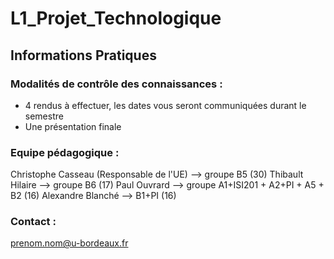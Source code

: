 # L1_Projet_Technologique

## Informations Pratiques

### Modalités de contrôle des connaissances :

* 4 rendus à effectuer, les dates vous seront communiquées durant le semestre
* Une présentation finale

### Equipe pédagogique :

Christophe Casseau (Responsable de l'UE) --> groupe B5 (30)
Thibault Hilaire --> groupe B6 (17)
Paul Ouvrard --> groupe A1+ISI201 + A2+PI + A5 + B2 (16)
Alexandre Blanché --> B1+PI (16)

### Contact :
prenom.nom@u-bordeaux.fr
